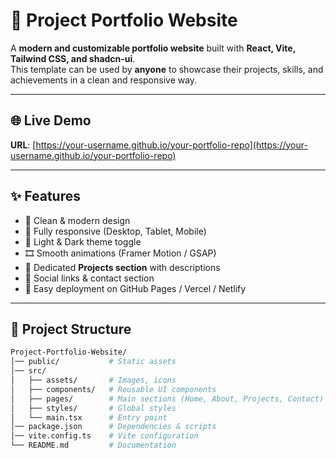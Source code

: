 # 🚀 Project Portfolio Website

A **modern and customizable portfolio website** built with **React, Vite, Tailwind CSS, and shadcn-ui**.  
This template can be used by **anyone** to showcase their projects, skills, and achievements in a clean and responsive way.  

---

## 🌐 Live Demo
**URL**: [https://your-username.github.io/your-portfolio-repo](https://your-username.github.io/your-portfolio-repo)

---

## ✨ Features

- 🎨 Clean & modern design
- 📱 Fully responsive (Desktop, Tablet, Mobile)
- 🌙 Light & Dark theme toggle
- 🎞️ Smooth animations (Framer Motion / GSAP)
- 📂 Dedicated **Projects section** with descriptions
- 🔗 Social links & contact section
- 🚀 Easy deployment on GitHub Pages / Vercel / Netlify

---

## 📂 Project Structure

```bash
Project-Portfolio-Website/
│── public/           # Static assets
│── src/
│   ├── assets/       # Images, icons
│   ├── components/   # Reusable UI components
│   ├── pages/        # Main sections (Home, About, Projects, Contact)
│   ├── styles/       # Global styles
│   └── main.tsx      # Entry point
│── package.json      # Dependencies & scripts
│── vite.config.ts    # Vite configuration
└── README.md         # Documentation
